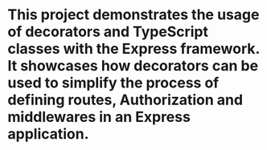 # This project demonstrates the usage of decorators and TypeScript classes with the Express framework. It showcases how decorators can be used to simplify the process of defining routes, Authorization and middlewares in an Express application.